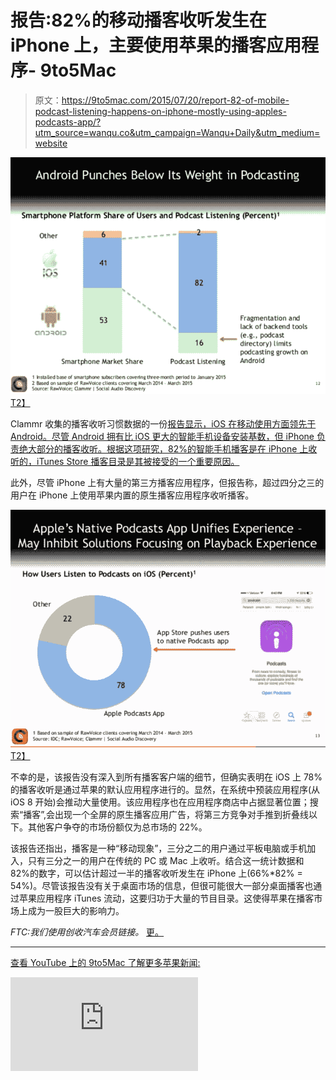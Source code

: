 # 报告:82%的移动播客收听发生在 iPhone 上，主要使用苹果的播客应用程序- 9to5Mac

> 原文：<https://9to5mac.com/2015/07/20/report-82-of-mobile-podcast-listening-happens-on-iphone-mostly-using-apples-podcasts-app/?utm_source=wanqu.co&utm_campaign=Wanqu+Daily&utm_medium=website>

[![Screen Shot 2015-07-20 at 12.59.48](img/5185538ce06f1274c1a248533eb146ca.png "Report: 82% of mobile podcast listening happens on iPhone, mostly using Apple's Podcasts app")T2】](http://9to5mac.com/2015/07/20/report-82-of-mobile-podcast-listening-happens-on-iphone-mostly-using-apples-podcasts-app/screen-shot-2015-07-20-at-12-59-48/)

Clammr 收集的播客收听习惯数据的一份[报告显示，iOS 在移动使用方面领先于 Android。尽管 Android 拥有比 iOS 更大的智能手机设备安装基数，但 iPhone 负责绝大部分的播客收听。根据这项研究，82%的智能手机播客是在 iPhone 上收听的，iTunes Store 播客目录是其被接受的一个重要原因。](http://www.slideshare.net/clammrapp/20150617-future-of-podcasting-2015-clammr-v-f)

此外，尽管 iPhone 上有大量的第三方播客应用程序，但报告称，超过四分之三的用户在 iPhone 上使用苹果内置的原生播客应用程序收听播客。

[![Screen Shot 2015-07-20 at 13.05.21](img/ab19c07c35a123c791d232a8aff6bf0f.png "Report: 82% of mobile podcast listening happens on iPhone, mostly using Apple's Podcasts app")T2】](http://9to5mac.com/2015/07/20/report-82-of-mobile-podcast-listening-happens-on-iphone-mostly-using-apples-podcasts-app/screen-shot-2015-07-20-at-13-05-21/)

不幸的是，该报告没有深入到所有播客客户端的细节，但确实表明在 iOS 上 78%的播客收听是通过苹果的默认应用程序进行的。显然，在系统中预装应用程序(从 iOS 8 开始)会推动大量使用。该应用程序也在应用程序商店中占据显著位置；搜索“播客”,会出现一个全屏的原生播客应用广告，将第三方竞争对手推到折叠线以下。其他客户争夺的市场份额仅为总市场的 22%。

该报告还指出，播客是一种“移动现象”，三分之二的用户通过平板电脑或手机加入，只有三分之一的用户在传统的 PC 或 Mac 上收听。结合这一统计数据和 82%的数字，可以估计超过一半的播客收听发生在 iPhone 上(66%*82% = 54%)。尽管该报告没有关于桌面市场的信息，但很可能很大一部分桌面播客也通过苹果应用程序 iTunes 流动，这要归功于大量的节目目录。这使得苹果在播客市场上成为一股巨大的影响力。

*FTC:我们使用创收汽车会员链接。* [更。](https://9to5mac.com/about/#affiliate)

* * *

[查看 YouTube 上的 9to5Mac 了解更多苹果新闻:](https://www.youtube.com/c/9to5mac?sub_confirmation=1)

<iframe title="Recent Videos" src="https://www.youtube.com/embed/7KVvy-AmMVU?playlist=0bjvZqNLPgk,cO1qG7b8um0,tWpOeB5ViZQ,VB3qb9g_Fqw,nqQkvkTZeWw,HvuVDebeKGE,gUDMQ7vzoGI,byBL1CxTTjc,sVDs-ZdAz9g" frameborder="0" allow="accelerometer; autoplay; encrypted-media; gyroscope; picture-in-picture" allowfullscreen="">视频</iframe>